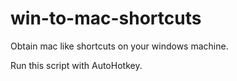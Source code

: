 # win-to-mac-shortcuts
Obtain mac like shortcuts on your windows machine.

Run this script with AutoHotkey.
